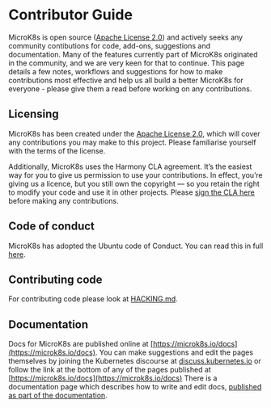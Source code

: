 # Contributor Guide

MicroK8s is open source ([Apache License 2.0](./LICENSE)) and actively seeks any community contibutions for code, add-ons, suggestions and documentation.
Many of the features currently part of MicroK8s originated in the community, and we are very keen for that to continue. This page details a few notes, 
workflows and suggestions for how to make contributions most effective and help us all build a better MicroK8s for everyone - please give them a read before
working on any contributions.

## Licensing

MicroK8s has been created under the [Apache License 2.0](./LICENSE), which will cover any contributions you may make to this project. Please familiarise
yourself with the terms of the license.

Additionally, MicroK8s uses the Harmony CLA agreement.  It’s the easiest way for you to give us permission to use your contributions. 
In effect, you’re giving us a licence, but you still own the copyright — so you retain the right to modify your code and use it in
other projects. Please [sign the CLA here](https://ubuntu.com/legal/contributors/agreement) before making any contributions.

## Code of conduct

MicroK8s has adopted the Ubuntu code of Conduct. You can read this in full [here](https://ubuntu.com/community/code-of-conduct).

## Contributing code

For contributing code please look at [HACKING.md](./HACKING.md).


## Documentation

Docs for MicroK8s are published online at [https://microk8s.io/docs](https://microk8s.io/docs). You can make suggestions and edit the pages themselves by joining 
the Kubernetes discourse at [discuss.kubernetes.io](https://discuss.kubernetes.io/t/introduction-to-microk8s/11243) or follow the link at
the bottom of any of the pages published at [https://microk8s.io/docs](https://microk8s.io/docs)
There is a documentation page which describes how to write and edit docs, [published as part of the documentation](https://microk8s.io/docs/docs).
